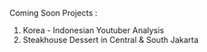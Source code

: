 Coming Soon Projects :
1. Korea - Indonesian Youtuber Analysis
2. Steakhouse Dessert in Central & South Jakarta
